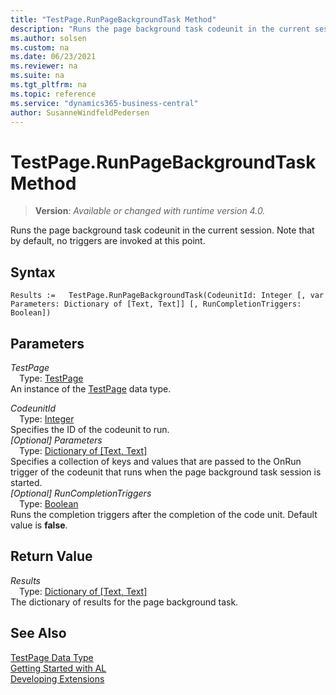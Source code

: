 ```yaml
---
title: "TestPage.RunPageBackgroundTask Method"
description: "Runs the page background task codeunit in the current session."
ms.author: solsen
ms.custom: na
ms.date: 06/23/2021
ms.reviewer: na
ms.suite: na
ms.tgt_pltfrm: na
ms.topic: reference
ms.service: "dynamics365-business-central"
author: SusanneWindfeldPedersen
---
```

[//]: # (START>DO_NOT_EDIT)
[//]: # (IMPORTANT:Do not edit any of the content between here and the END>DO_NOT_EDIT.)
[//]: # (Any modifications should be made in the .xml files in the ModernDev repo.)
# TestPage.RunPageBackgroundTask Method
> **Version**: _Available or changed with runtime version 4.0._

Runs the page background task codeunit in the current session. Note that by default, no triggers are invoked at this point.


## Syntax
```AL
Results :=   TestPage.RunPageBackgroundTask(CodeunitId: Integer [, var Parameters: Dictionary of [Text, Text]] [, RunCompletionTriggers: Boolean])
```
## Parameters
*TestPage*  
&emsp;Type: [TestPage](testpage-data-type.md)  
An instance of the [TestPage](testpage-data-type.md) data type.  

*CodeunitId*  
&emsp;Type: [Integer](../integer/integer-data-type.md)  
Specifies the ID of the codeunit to run.  
*[Optional] Parameters*  
&emsp;Type: [Dictionary of [Text, Text]](../dictionary/dictionary-data-type.md)  
Specifies a collection of keys and values that are passed to the OnRun trigger of the codeunit that runs when the page background task session is started.  
*[Optional] RunCompletionTriggers*  
&emsp;Type: [Boolean](../boolean/boolean-data-type.md)  
Runs the completion triggers after the completion of the code unit. Default value is **false**.  


## Return Value
*Results*  
&emsp;Type: [Dictionary of [Text, Text]](../dictionary/dictionary-data-type.md)  
The dictionary of results for the page background task.


[//]: # (IMPORTANT: END>DO_NOT_EDIT)
## See Also
[TestPage Data Type](testpage-data-type.md)  
[Getting Started with AL](../../devenv-get-started.md)  
[Developing Extensions](../../devenv-dev-overview.md)
